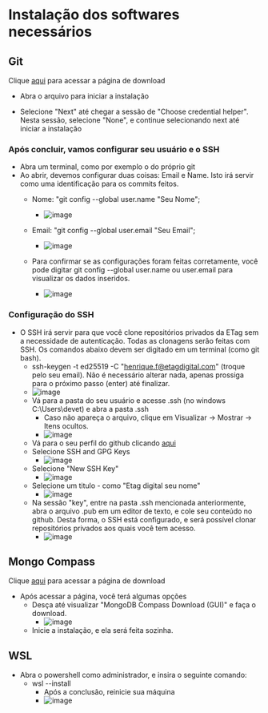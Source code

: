 
# Instalação dos softwares necessários

## Git

Clique [aqui](https://git-scm.com/downloads) para acessar a página de download

* Abra o arquivo para iniciar a instalação

* Selecione "Next" até chegar a sessão de "Choose credential helper". Nesta sessão, selecione "None", e continue selecionando next até iniciar a instalação

### Após concluir, vamos configurar seu usuário e o SSH

* Abra um terminal, como por exemplo o do próprio git
* Ao abrir, devemos configurar duas coisas: Email e Name. Isto irá servir como uma identificação para os commits feitos.
  - Nome: "git config --global user.name "Seu Nome";
    - ![image](https://github.com/user-attachments/assets/f6ca7be2-61b9-4cfb-aad5-e4a9432674b1)

  - Email: "git config --global user.email "Seu Email";
    - ![image](https://github.com/user-attachments/assets/85cc7756-151d-413b-9b98-b99ecc157e6b)
  - Para confirmar se as configurações foram feitas corretamente, você pode digitar git config --global user.name ou user.email para visualizar os dados inseridos.
    - ![image](https://github.com/user-attachments/assets/5d5e00af-2d6a-4933-87bd-e392df5c894e)
   
### Configuração do SSH
* O SSH irá servir para que você clone repositórios privados da ETag sem a necessidade de autenticação. Todas as clonagens serão feitas com SSH. Os comandos abaixo devem ser digitado em um terminal (como git bash).
    - ssh-keygen -t ed25519 -C "henrique.f@etagdigital.com" (troque pelo seu email). Não é necessário alterar nada, apenas prossiga para o próximo passo (enter) até finalizar.
    - ![image](https://github.com/user-attachments/assets/1ce98afd-72ca-4a68-95a4-c05dc8d52c1a)
    - Vá para a pasta do seu usuário e acesse .ssh (no windows C:\Users\devet) e abra a pasta .ssh
      - Caso não apareça o arquivo, clique em Visualizar -> Mostrar -> Itens ocultos.
      - ![image](https://github.com/user-attachments/assets/90966463-0e6e-43db-92f4-784c4a5954ff)
    - Vá para o seu perfil do github clicando [aqui](https://github.com/settings/profile)
    - Selecione SSH and GPG Keys
      - ![image](https://github.com/user-attachments/assets/62f1fb7f-6f79-4f34-b3c1-1e9f57da3460)
    - Selecione "New SSH Key"
      - ![image](https://github.com/user-attachments/assets/9bb9241a-b1d3-4281-a5f7-0f3e4ed3c449)
    - Selecione um titulo - como "Etag digital seu nome"
      - ![image](https://github.com/user-attachments/assets/ca3aee86-1b77-4273-bb23-fa97ac50277a)
    - Na sessão "key", entre na pasta .ssh mencionada anteriormente, abra o arquivo .pub em um editor de texto, e cole seu conteúdo no github. Desta forma, o SSH está configurado, e será possível clonar repositórios privados aos quais você tem acesso.
      - ![image](https://github.com/user-attachments/assets/0d94b7cb-f039-48a8-aa3f-ece1a6fe7a2f)

## Mongo Compass

Clique [aqui](https://www.mongodb.com/try/download/compass) para acessar a página de download

* Após acessar a página, você terá algumas opções
  - Desça até visualizar "MongoDB Compass Download (GUI)" e faça o download.
    - ![image](https://github.com/user-attachments/assets/85308c62-d21d-457f-a495-6bbb4961008e)
  - Inicie a instalação, e ela será feita sozinha.
 
## WSL

* Abra o powershell como administrador, e insira o seguinte comando:
  - wsl --install
    - Após a conclusão, reinicie sua máquina
    - ![image](https://github.com/user-attachments/assets/302f9c74-8ddd-4c90-9fe6-f2d5d84611a4)
